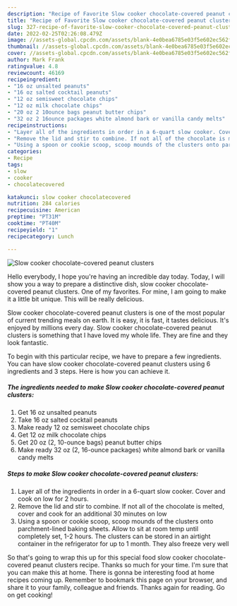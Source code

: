 ```yaml
---
description: "Recipe of Favorite Slow cooker chocolate-covered peanut clusters"
title: "Recipe of Favorite Slow cooker chocolate-covered peanut clusters"
slug: 327-recipe-of-favorite-slow-cooker-chocolate-covered-peanut-clusters
date: 2022-02-25T02:26:08.479Z
image: //assets-global.cpcdn.com/assets/blank-4e0bea6785e03f5e602ec562f230caae08da540cada707380b4fe1bbebba43da.png
thumbnail: //assets-global.cpcdn.com/assets/blank-4e0bea6785e03f5e602ec562f230caae08da540cada707380b4fe1bbebba43da.png
cover: //assets-global.cpcdn.com/assets/blank-4e0bea6785e03f5e602ec562f230caae08da540cada707380b4fe1bbebba43da.png
author: Mark Frank
ratingvalue: 4.8
reviewcount: 46169
recipeingredient:
- "16 oz unsalted peanuts"
- "16 oz salted cocktail peanuts"
- "12 oz semisweet chocolate chips"
- "12 oz milk chocolate chips"
- "20 oz 2 10ounce bags peanut butter chips"
- "32 oz 2 16ounce packages white almond bark or vanilla candy melts"
recipeinstructions:
- "Layer all of the ingredients in order in a 6-quart slow cooker. Cover and cook on low for 2 hours."
- "Remove the lid and stir to combine. If not all of the chocolate is melted, cover and cook for an additional 30 minutes on low"
- "Using a spoon or cookie scoop, scoop mounds of the clusters onto parchment-lined baking sheets. Allow to sit at room temp until completely set, 1-2 hours. The clusters can be stored in an airtight container in the refrigerator for up to 1 month. They also freeze very well"
categories:
- Recipe
tags:
- slow
- cooker
- chocolatecovered

katakunci: slow cooker chocolatecovered 
nutrition: 284 calories
recipecuisine: American
preptime: "PT31M"
cooktime: "PT40M"
recipeyield: "1"
recipecategory: Lunch

---
```



![Slow cooker chocolate-covered peanut clusters](//assets-global.cpcdn.com/assets/blank-4e0bea6785e03f5e602ec562f230caae08da540cada707380b4fe1bbebba43da.png)

Hello everybody, I hope you're having an incredible day today. Today, I will show you a way to prepare a distinctive dish, slow cooker chocolate-covered peanut clusters. One of my favorites. For mine, I am going to make it a little bit unique. This will be really delicious.



Slow cooker chocolate-covered peanut clusters is one of the most popular of current trending meals on earth. It is easy, it is fast, it tastes delicious. It's enjoyed by millions every day. Slow cooker chocolate-covered peanut clusters is something that I have loved my whole life. They are fine and they look fantastic.


To begin with this particular recipe, we have to prepare a few ingredients. You can have slow cooker chocolate-covered peanut clusters using 6 ingredients and 3 steps. Here is how you can achieve it.

<!--inarticleads1-->

##### The ingredients needed to make Slow cooker chocolate-covered peanut clusters:

1. Get 16 oz unsalted peanuts
1. Take 16 oz salted cocktail peanuts
1. Make ready 12 oz semisweet chocolate chips
1. Get 12 oz milk chocolate chips
1. Get 20 oz (2, 10-ounce bags) peanut butter chips
1. Make ready 32 oz (2, 16-ounce packages) white almond bark or vanilla candy melts




<!--inarticleads2-->

##### Steps to make Slow cooker chocolate-covered peanut clusters:

1. Layer all of the ingredients in order in a 6-quart slow cooker. Cover and cook on low for 2 hours.
1. Remove the lid and stir to combine. If not all of the chocolate is melted, cover and cook for an additional 30 minutes on low
1. Using a spoon or cookie scoop, scoop mounds of the clusters onto parchment-lined baking sheets. Allow to sit at room temp until completely set, 1-2 hours. The clusters can be stored in an airtight container in the refrigerator for up to 1 month. They also freeze very well




So that's going to wrap this up for this special food slow cooker chocolate-covered peanut clusters recipe. Thanks so much for your time. I'm sure that you can make this at home. There is gonna be interesting food at home recipes coming up. Remember to bookmark this page on your browser, and share it to your family, colleague and friends. Thanks again for reading. Go on get cooking!
